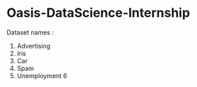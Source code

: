 # Oasis-DataScience-Internship
Dataset names : 
1) Advertising
2) Iris
3) Car
4) Spam
5) Unemployment
6

